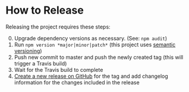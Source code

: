 # How to Release

Releasing the project requires these steps:

0. Upgrade dependency versions as necessary. (See: `npm audit`)
1. Run `npm version *major|minor|patch*` (this project uses [semantic versioning](http://semver.org/))
2. Push new commit to master and push the newly created tag (this will trigger a Travis build)
3. Wait for the Travis build to complete
4. [Create a new release on GitHub](https://help.github.com/articles/creating-releases/) for the tag and add changelog information for the changes included in the release
